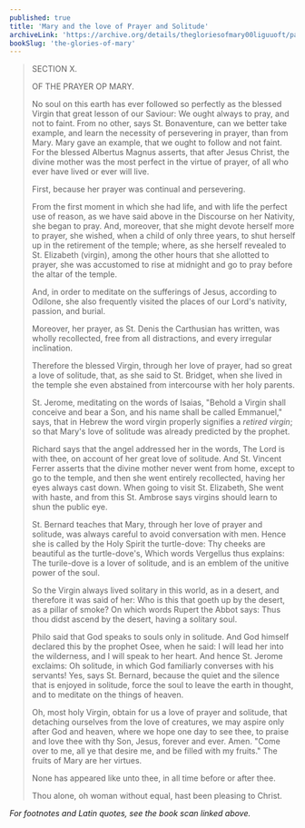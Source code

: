 ```yaml
---
published: true
title: 'Mary and the love of Prayer and Solitude'
archiveLink: 'https://archive.org/details/thegloriesofmary00liguuoft/page/639?view=theater'
bookSlug: 'the-glories-of-mary'
---
```


> SECTION X.
>
> OF THE PRAYER OP MARY.
>
> No soul on this earth has ever followed so perfectly as the blessed Virgin that great lesson of our Saviour: We ought always to pray, and not to faint. From no other, says St. Bonaventure, can we better take example, and learn the necessity of persevering in prayer, than from Mary. Mary gave an example, that we ought to follow and not faint. For the blessed Albertus Magnus asserts, that after Jesus Christ, the divine mother was the most perfect in the virtue of prayer, of all who ever have lived or ever will live.
>
> First, because her prayer was continual and persevering.
>
> From the first moment in which she had life, and with life the perfect use of reason, as we have said above in the Discourse on her Nativity, she began to pray. And, moreover, that she might devote herself more to prayer, she wished, when a child of only three years, to shut herself up in the retirement of the temple; where, as she herself revealed to St. Elizabeth (virgin), among the other hours that she allotted to prayer, she was accustomed to rise at midnight and go to pray before the altar of the temple.
>
> And, in order to meditate on the sufferings of Jesus, according to Odilone, she also frequently visited the places of our Lord's nativity, passion, and burial.
>
> Moreover, her prayer, as St. Denis the Carthusian has written, was wholly recollected, free from all distractions, and every irregular inclination.
>
> Therefore the blessed Virgin, through her love of prayer, had so great a love of solitude,
that, as she said to St. Bridget, when she lived in the temple she even abstained from intercourse with her holy parents.
>
> St. Jerome, meditating on the words of Isaias, "Behold a Virgin shall conceive and bear a Son, and his name shall be called Emmanuel," says, that in Hebrew the word virgin properly signifies a *retired virgin*; so that Mary's love of solitude was already predicted by the prophet.
>
> Richard says that the angel addressed her in the words, The Lord is with thee, on account of her great love of solitude. And St. Vincent Ferrer asserts that the divine mother never went from home, except to go to the temple, and then she went entirely recollected, having her eyes always cast down. When going to visit St. Elizabeth, She went with haste, and from this St. Ambrose says virgins should learn to shun the public eye.
>
> St. Bernard teaches that Mary, through her love of prayer and solitude, was always careful to avoid conversation with men. Hence she is called by the Holy Spirit the turtle-dove: Thy cheeks are beautiful as the turtle-dove's, Which words Vergellus thus explains: The turile-dove is a lover of solitude, and is an emblem of the unitive power of the soul.
>
> So the Virgin always lived solitary in this world, as in a desert, and therefore it was said of her: Who is this that goeth up by the desert, as a pillar of smoke? On which words Rupert the Abbot says: Thus thou didst ascend by the desert, having a solitary soul.
>
> Philo said that God speaks to souls only in solitude. And God himself declared this by the prophet Osee, when he said: I will lead her into the wilderness, and I will speak to her heart. And hence St. Jerome exclaims: Oh solitude, in which God familiarly converses with his servants! Yes, says St. Bernard, because the quiet and the silence that is enjoyed in solitude, force the soul to leave the earth in thought, and to meditate on the things of heaven.
>
> Oh, most holy Virgin, obtain for us a love of prayer and solitude, that detaching ourselves from the love of creatures, we may aspire only after God and heaven, where we hope one day to see thee, to praise and love thee with thy Son, Jesus, forever and ever. Amen. "Come over to me, all ye that desire me, and be filled with my fruits." The fruits of Mary are her virtues.
>
> None has appeared like unto thee, in all time before or after thee.
>
> Thou alone, oh woman without equal, hast been pleasing to Christ.

*For footnotes and Latin quotes, see the book scan linked above.*
